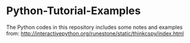 Python-Tutorial-Examples
========================

The Python codes in this repository includes some notes and examples from: http://interactivepython.org/runestone/static/thinkcspy/index.html
